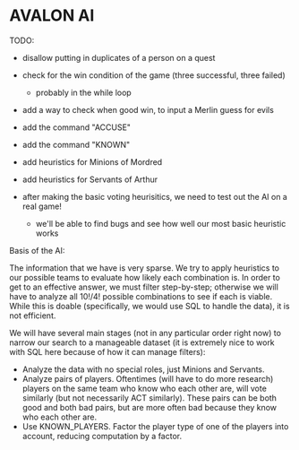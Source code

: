 # AVALON AI

TODO:

- disallow putting in duplicates of a person on a quest
- check for the win condition of the game (three successful, three failed)
    - probably in the while loop
- add a way to check when good win, to input a Merlin guess for evils
- add the command "ACCUSE"
- add the command "KNOWN"
- add heuristics for Minions of Mordred
- add heuristics for Servants of Arthur

- after making the basic voting heurisitics, we need to test out the AI on a real game!
    - we'll be able to find bugs and see how well our most basic heuristic works

Basis of the AI:

The information that we have is very sparse. We try to apply heuristics to our possible teams to evaluate how likely each combination is. In order to get to an effective answer, we must filter step-by-step; otherwise we will have to analyze all 10!/4! possible combinations to see if each is viable. While this is doable (specifically, we would use SQL to handle the data), it is not efficient.

We will have several main stages (not in any particular order right now) to narrow our search to a manageable dataset (it is extremely nice to work with SQL here because of how it can manage filters):

- Analyze the data with no special roles, just Minions and Servants.
- Analyze pairs of players. Oftentimes (will have to do more research) players on the same team who know who each other are, will vote similarly (but not necessarily ACT similarly). These pairs can be both good and both bad pairs, but are more often bad because they know who each other are.
- Use KNOWN_PLAYERS. Factor the player type of one of the players into account, reducing computation by a factor.

